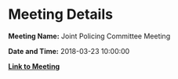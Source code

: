 # Meeting Details

**Meeting Name:** Joint Policing Committee Meeting

**Date and Time:** 2018-03-23 10:00:00

**[Link to Meeting](https://www.limerick.ie/council/whats-on/joint-policing-committee-meeting-3)**
